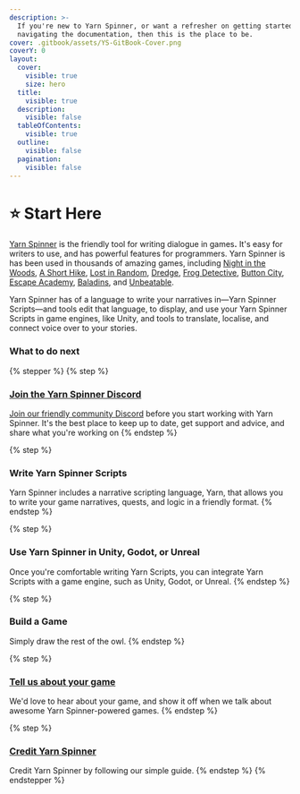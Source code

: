 ```yaml
---
description: >-
  If you're new to Yarn Spinner, or want a refresher on getting started or
  navigating the documentation, then this is the place to be.
cover: .gitbook/assets/YS-GitBook-Cover.png
coverY: 0
layout:
  cover:
    visible: true
    size: hero
  title:
    visible: true
  description:
    visible: false
  tableOfContents:
    visible: true
  outline:
    visible: false
  pagination:
    visible: false
---
```


# ⭐ Start Here

[Yarn Spinner](https://yarnspinner.dev) is the friendly tool for writing dialogue in game&#x73;**.** It's easy for writers to use, and has powerful features for programmers. Yarn Spinner is has been used in thousands of amazing games, including [Night in the Woods](http://nightinthewoods.com), [A Short Hike](https://ashorthike.com), [Lost in Random](https://www.ea.com/en-au/games/lost-in-random), [Dredge](https://www.dredge.game), [Frog Detective](https://frogdetective.net), [Button City](https://www.buttoncitygame.com), [Escape Academy](https://escapeacademygame.com/en), [Baladins](https://www.baladinsgame.com), and [Unbeatable](https://www.unbeatablegame.com).

Yarn Spinner has of a language to write your narratives in—Yarn Spinner Scripts—and tools edit that language, to display, and use your Yarn Spinner Scripts in game engines, like Unity, and tools to translate, localise, and connect voice over to your stories.&#x20;

### What to do next

{% stepper %}
{% step %}
### [Join the Yarn Spinner Discord](http://discord.com/invite/yarnspinner)

[Join our friendly community Discord](http://discord.com/invite/yarnspinner) before you start working with Yarn Spinner. It's the best place to keep up to date, get support and advice, and share what you're working on
{% endstep %}

{% step %}
### Write Yarn Spinner Scripts

Yarn Spinner includes a narrative scripting language, Yarn, that allows you to write your game narratives, quests, and logic in a friendly format.&#x20;
{% endstep %}

{% step %}
### Use Yarn Spinner in Unity, Godot, or Unreal

Once you're comfortable writing Yarn Scripts, you can integrate Yarn Scripts with a game engine, such as Unity, Godot, or Unreal.&#x20;
{% endstep %}

{% step %}
### Build a Game

Simply draw the rest of the owl.
{% endstep %}

{% step %}
### [Tell us about your game](https://yarnspinner.dev/tell-us)

We'd love to hear about your game, and show it off when we talk about awesome Yarn Spinner-powered games.
{% endstep %}

{% step %}
### [Credit Yarn Spinner](about/branding.md)

Credit Yarn Spinner by following our simple guide.
{% endstep %}
{% endstepper %}
